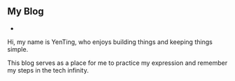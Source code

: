 ## My Blog
-

Hi, my name is YenTing, who enjoys building things and keeping things simple.


This blog serves as a place for me to practice my expression and remember my steps in the tech infinity.
